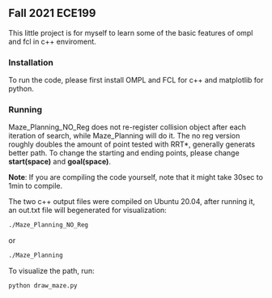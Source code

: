 ## Fall 2021 ECE199 
This little project is for myself to learn some of the basic features of ompl and fcl in c++ enviroment.   
### Installation
To run the code, please first install OMPL and FCL for c++ and matplotlib for python.
### Running
Maze_Planning_NO_Reg does not re-register collision object after each iteration of search,
while Maze_Planning will do it. The no reg version roughly doubles the amount of point tested with RRT*, generally generats better path. To change the starting and ending points, please change **start(space)**
and **goal(space)**.

**Note**: If you are compiling the code yourself, note that it might take 30sec to 1min to compile. 
  
The two c++ output files were compiled on Ubuntu 20.04, after running it, an out.txt file will begenerated for visualization: 
```bash
./Maze_Planning_NO_Reg
```
or 
```bash
./Maze_Planning
```
To visualize the path, run:
```bash
python draw_maze.py
```
